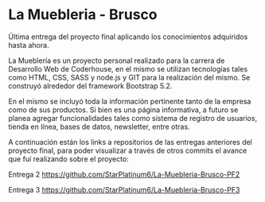 # La Muebleria - Brusco

Última entrega del proyecto final aplicando los conocimientos adquiridos hasta ahora.

La Mueblería es un proyecto personal realizado para la carrera de Desarrollo Web de Coderhouse, en el mismo se utilizan tecnologías tales como HTML, CSS, SASS y node.js y GIT para la realización del mismo. Se construyó alrededor del framework Bootstrap 5.2.

En el mismo se incluyó toda la información pertinente tanto de la empresa como de sus productos. Si bien es una página informativa, a futuro se planea agregar funcionalidades tales como sistema de registro de usuarios, tienda en línea, bases de datos, newsletter, entre otras.

A continuación están los links a repositorios de las entregas anteriores del proyecto final, para poder visualizar a través de otros commits el avance que fuí realizando sobre el proyecto:

Entrega 2
https://github.com/StarPlatinum6/La-Muebleria-Brusco-PF2

Entrega 3
https://github.com/StarPlatinum6/La-Muebleria-Brusco-PF3